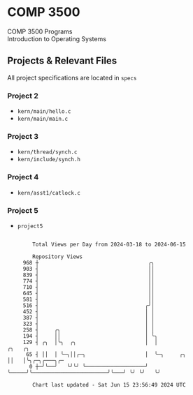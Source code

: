 # COMP 3500
COMP 3500 Programs  
Introduction to Operating Systems  
## Projects & Relevant Files
All project specifications are located in `specs`
### Project 2
- `kern/main/hello.c`
- `kern/main/main.c`
### Project 3
- `kern/thread/synch.c`
- `kern/include/synch.h`
### Project 4
- `kern/asst1/catlock.c`
### Project 5
- `project5`

```

        Total Views per Day from 2024-03-18 to 2024-06-15

        Repository Views
     968 ┼                                   ╭╮
     903 ┤                                   ││
     839 ┤                                   ││
     774 ┤                                   ││
     710 ┤                                   ││
     645 ┤                                   ││
     581 ┤                                   ││
     516 ┤                                  ╭╯│
     452 ┤                                  │ │
     387 ┤                                  │ │
     323 ┤                                  │ │
     258 ┤     ╭╮                           │ │
     194 ┤     ││                           │ ╰╮
     129 ┤ ╭╮  │╰╮  ╭╮                      │  │                                 ╭╮   ╭╮
      65 ┤ ││  │ ╰─╮││╭─╮                   │  ╰─╮     ╭╮                        ││   │╰╮╭─╮╭───╮╭─
       0 ┼─╯╰──╯   ╰╯╰╯ ╰───────────────────╯    ╰─────╯╰────────────────────────╯╰───╯ ╰╯ ╰╯   ╰╯

        Chart last updated - Sat Jun 15 23:56:49 2024 UTC
        
```

